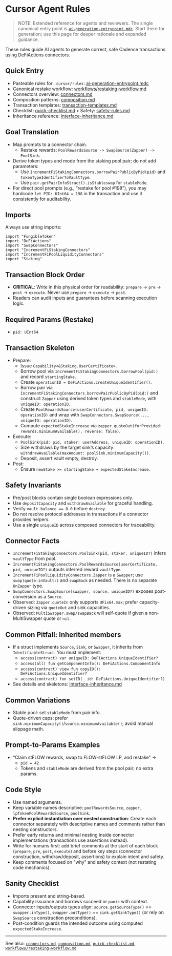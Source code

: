 # Cursor Agent Rules

> NOTE: Extended reference for agents and reviewers. The single canonical entry point is [`ai-generation-entrypoint.mdc`](./ai-generation-entrypoint.mdc). Start there for generation; use this page for deeper rationale and expanded guidance.

These rules guide AI agents to generate correct, safe Cadence transactions using DeFiActions connectors.

## Quick Entry
- Pasteable rules for `.cursor/rules`: [ai-generation-entrypoint.mdc](./ai-generation-entrypoint.mdc)
- Canonical restake workflow: [workflows/restaking-workflow.md](./workflows/restaking-workflow.md)
- Connectors overview: [connectors.md](./connectors.md)
- Composition patterns: [composition.md](./composition.md)
- Transaction templates: [transaction-templates.md](./transaction-templates.md)
- Checklist: [quick-checklist.md](./quick-checklist.md) • Safety: [safety-rules.md](./safety-rules.md)
- Inheritance reference: [interface-inheritance.md](./interface-inheritance.md)

## Goal Translation
- Map prompts to a connector chain.
  - Restake rewards: `PoolRewardsSource -> SwapSource(Zapper) -> PoolSink`.
- Derive token types and mode from the staking pool pair; do not add parameters:
  - Use `IncrementFiStakingConnectors.borrowPairPublicByPid(pid)` and `tokenTypeIdentifierToVaultType`.
  - Use `pair.getPairInfoStruct().isStableswap` for `stableMode`.
- For direct pool prompts (e.g., “restake for pool #198”), you may hardcode `let PID: UInt64 = 198` in the transaction and use it consistently for auditability.

## Imports
Always use string imports:
```cadence
import "FungibleToken"
import "DeFiActions"
import "SwapConnectors"
import "IncrementFiStakingConnectors"
import "IncrementFiPoolLiquidityConnectors"
import "Staking"
```

## Transaction Block Order
- **CRITICAL**: Write in this physical order for readability: `prepare` → `pre` → `post` → `execute`. Never use `prepare` → `execute` → `post`.
- Readers can audit inputs and guarantees before scanning execution logic.

## Required Params (Restake)
- `pid: UInt64`

## Transaction Skeleton
- Prepare:
  - Issue `Capability<&Staking.UserCertificate>`.
  - Borrow pool via `IncrementFiStakingConnectors.borrowPool(pid:)` and record `startingStake`.
  - Create `operationID = DeFiActions.createUniqueIdentifier()`.
  - Borrow pair via `IncrementFiStakingConnectors.borrowPairPublicByPid(pid:)` and construct `Zapper` using derived token types and `stableMode`, with `uniqueID: operationID`.
  - Create `PoolRewardsSource(userCertificate, pid, uniqueID: operationID)` and wrap with `SwapConnectors.SwapSource(..., uniqueID: operationID)`.
  - Compute `expectedStakeIncrease` via `zapper.quoteOut(forProvided: rewards.minimumAvailable(), reverse: false)`.
- Execute:
  - `PoolSink(pid: pid, staker: userAddress, uniqueID: operationID)`.
  - Size withdraws by the target sink’s capacity: `withdrawAvailable(maxAmount: poolSink.minimumCapacity())`.
  - Deposit, assert vault empty, destroy.
- Post:
  - Ensure `newStake >= startingStake + expectedStakeIncrease`.

## Safety Invariants
- Pre/post blocks contain single boolean expressions only.
- Use `depositCapacity` and `withdrawAvailable` for graceful handling.
- Verify `vault.balance == 0.0` before `destroy`.
- Do not resolve protocol addresses in transactions if a connector provides helpers.
- Use a single `uniqueID` across composed connectors for traceability.

## Connector Facts
- `IncrementFiStakingConnectors.PoolSink(pid, staker, uniqueID?)` infers `vaultType` from pool.
- `IncrementFiStakingConnectors.PoolRewardsSource(userCertificate, pid, uniqueID?)` outputs inferred reward `vaultType`.
- `IncrementFiPoolLiquidityConnectors.Zapper` is a `Swapper`; use `swap(quote:inVault:)` and `swapBack` as needed. There is no separate `UnZapper` type.
- `SwapConnectors.SwapSource(swapper, source, uniqueID?)` exposes post-conversion as a `Source`.
- Observed: `Zapper.quoteIn` only supports `UFix64.max`; prefer capacity-driven sizing via `quoteOut` and sink capacities.
- Observed: `MultiSwapper.swap/swapBack` will self-quote if given a non-MultiSwapper quote or `nil`.

## Common Pitfall: Inherited members
- If a struct implements `Source`, `Sink`, or `Swapper`, it inherits from `IdentifiableStruct`. You must implement:
  - `access(contract) var uniqueID: DeFiActions.UniqueIdentifier?`
  - `access(all) fun getComponentInfo(): DeFiActions.ComponentInfo`
  - `access(contract) view fun copyID(): DeFiActions.UniqueIdentifier?`
  - `access(contract) fun setID(_ id: DeFiActions.UniqueIdentifier?)`
- See details and skeletons: [interface-inheritance.md](./interface-inheritance.md)

## Common Variations
- Stable pool: set `stableMode` from pair info.
- Quote-driven caps: prefer `sink.minimumCapacity()`/`source.minimumAvailable()`; avoid manual slippage math.

## Prompt-to-Params Examples
- “Claim stFLOW rewards, swap to FLOW-stFLOW LP, and restake” →
  - `pid = 42`
  - Tokens and `stableMode` are derived from the pool pair; no extra params.

## Code Style
- Use named arguments.
- Keep variable names descriptive: `poolRewardsSource`, `zapper`, `lpTokenPoolRewardsSource`, `poolSink`.
- **Prefer explicit instantiation over nested construction**: Create each connector separately with descriptive names and comments rather than nesting constructors.
- Prefer early returns and minimal nesting inside connector implementations (transactions use assertions instead).
- Write for humans first: add brief comments at the start of each block (`prepare`, `pre`, `post`, `execute`) and before key steps (connector construction, withdraw/deposit, assertions) to explain intent and safety.
- Keep comments focused on "why" and safety context (not restating code mechanics).

## Sanity Checklist
- Imports present and string-based.
- Capability issuance and borrows succeed or `panic` with context.
- Connector inputs/outputs types align: `source.getSourceType()` == `swapper.inType()`, `swapper.outType()` == `sink.getSinkType()` (or rely on `SwapSource` construction preconditions).
- Post-condition guards the intended outcome using computed `expectedStakeIncrease`.

---
See also: [`connectors.md`](./connectors.md), [`composition.md`](./composition.md), [`quick-checklist.md`](./quick-checklist.md), [`workflows/restaking-workflow.md`](./workflows/restaking-workflow.md) 